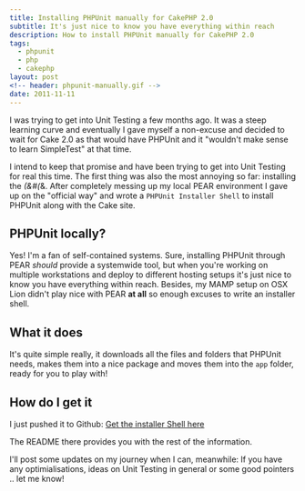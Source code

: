 ```yaml
---
title: Installing PHPUnit manually for CakePHP 2.0
subtitle: It's just nice to know you have everything within reach
description: How to install PHPUnit manually for CakePHP 2.0
tags:
  - phpunit
  - php
  - cakephp
layout: post
<!-- header: phpunit-manually.gif -->
date: 2011-11-11
---
```


I was trying to get into Unit Testing a few months ago. It was a steep learning curve and eventually I gave myself a non-excuse and decided to wait for Cake 2.0 as that would have PHPUnit and it "wouldn't make sense to learn SimpleTest" at that time.

<!-- <div class="teaser" style='background: transparent url(/images/headers/phpunit-manually.gif) no-repeat center center;'></div> -->

I intend to keep that promise and have been trying to get into Unit Testing for real this time. The first thing was also the most annoying so far: installing the _(&#(_&. After completely messing up my local PEAR environment I gave up on the "official way" and wrote a `PHPUnit Installer Shell` to install PHPUnit along with the Cake site.

## PHPUnit locally?

Yes! I'm a fan of self-contained systems. Sure, installing PHPUnit through PEAR _should_ provide a systemwide tool, but when you're working on multiple workstations and deploy to different hosting setups it's just nice to know you have everything within reach. Besides, my MAMP setup on OSX Lion didn't play nice with PEAR **at all** so enough excuses to write an installer shell.

## What it does

It's quite simple really, it downloads all the files and folders that PHPUnit needs, makes them into a nice package and moves them into the `app` folder, ready for you to play with!

## How do I get it

I just pushed it to Github: [Get the installer Shell here](https://github.com/Hyra/PHPUnit-Cake2)

The README there provides you with the rest of the information.

I'll post some updates on my journey when I can, meanwhile: If you have any optimialisations, ideas on Unit Testing in general or some good pointers .. let me know!

[1]: https://github.com/Hyra/PHPUnit-Cake2 "CakePHP 2.0 Installer Shell"
